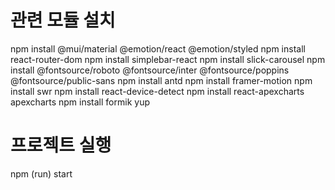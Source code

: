 # 관련 모듈 설치

npm install @mui/material @emotion/react @emotion/styled
npm install react-router-dom
npm install simplebar-react
npm install slick-carousel
npm install @fontsource/roboto @fontsource/inter @fontsource/poppins @fontsource/public-sans
npm install antd
npm install framer-motion
npm install swr
npm install react-device-detect
npm install react-apexcharts apexcharts
npm install formik yup

# 프로젝트 실행

npm (run) start
